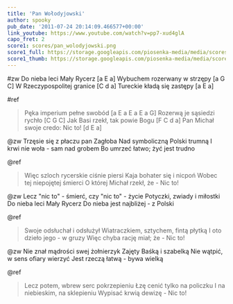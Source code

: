 ```yaml
---
title: 'Pan Wołodyjowski'
author: spooky
pub_date: '2011-07-24 20:14:09.466577+00:00'
link_youtube: https://www.youtube.com/watch?v=pp7-xud4glA
capo_fret: 2
score1: scores/pan_wolodyjowski.png
score1_full: https://storage.googleapis.com/piosenka-media/media/scores/pan_wolodyjowski.png
score1_thumb: https://storage.googleapis.com/piosenka-media/media/scores/pan_wolodyjowski.png.180x0_q85_upscale.jpg
---
```


#zw
Do nieba leci Mały Rycerz [a E a]
Wybuchem rozerwany w strzępy [a G C]
W Rzeczypospolitej granice [C d a]
Tureckie kładą się zastępy [a E a]

#ref
>Pęka imperium pełne swobód [a E a E a E a G]
>Rozerwą je sąsiedzi rychło [C G C]
>Jak Basi rzekł, tak powie Bogu [F C d a]
>Pan Michał swoje credo: Nic to! [d E a]

@zw
Trzęsie się z płaczu pan Zagłoba
Nad symboliczną Polski trumną
I krwi nie woła - sam nad grobem
Bo umrzeć łatwo; żyć jest trudno

@ref
>Więc szloch rycerskie ciśnie piersi
>Kaja bohater się i nicpoń
>Wobec tej niepojętej śmierci
>O której Michał rzekł, że - Nic to!

@zw
Lecz "nic to" - śmierć, czy "nic to" - życie
Potyczki, zwiady i miłostki
Do nieba leci Mały Rycerz
Do nieba jest najbliżej - z Polski

@ref
>Swoje odsłuchał i odsłużył
>Wiatraczkiem, sztychem, fintą płytką
>I oto dzieło jego - w gruzy
>Więc chyba rację miał; że - Nic to!

@zw
Nie znał mądrości swej żołnierzyk
Zajęty Baśką i szabelką
Nie wątpić, w sens ofiary wierzyć
Jest rzeczą łatwą - bywa wielką

@ref
>Lecz potem, wbrew serc pokrzepieniu
>Łzę cenić tylko na policzku
>I na niebieskim, na sklepieniu
>Wypisać krwią dewizę - Nic to!